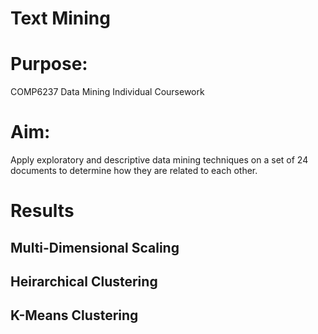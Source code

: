 # Text Mining

# Purpose:
COMP6237 Data Mining Individual Coursework

# Aim:
Apply exploratory and descriptive data mining techniques on a set of 24 documents to determine how they are related to each other.

# Results
## Multi-Dimensional Scaling

## Heirarchical Clustering

## K-Means Clustering
